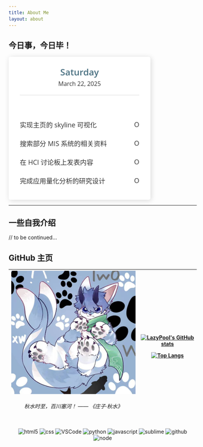 ```yaml
---
title: About Me
layout: about
---
```


## 今日事，今日毕！

<style>
.todo-list-li { padding: 10px 0 15px; margin: 0; text-align: left; width: 100%; font-size: 1.1rem; width: 100%; display: block; }
.todo-list-li.done { color: #ccc; text-decoration: line-through; }
.todo-list-li span::before { float: right; font-size: 1.1rem; content: "O"; }
.todo-list-li.done span::before { content: "✔"; }
</style>
<div style="display: flex; flex-direction: row; justify-item: center; justify-content: space-between;">
  <div style="color: #333; font-family: 'Open Sans', Helvetica, sans-serif;">
    <section style="background: #ffffff; padding: 10px 30px; border-radius: 5px; box-shadow: 2px 2px 14px rgba(0,0,0,0.15); width: 320px;">
      <header style="text-align: center; padding: 10px 0; border-bottom: 1px solid #ddd;">
        <h2 style="color: #497081; font-weight: 600; font-size: 1.5rem; margin: 4px auto; padding: 0;">
          Saturday
        </h2>
        <p style="padding: 0 0 5px; margin: 4px auto; font-size: 1.0rem;">
          March 22, 2025
        </p>
      </header>
      <ul style="list-style: none; padding: 0;">
        <li class="todo-list-li">实现主页的 skyline 可视化<span></span></li>
        <li class="todo-list-li">搜索部分 MIS 系统的相关资料<span></span></li>
        <li class="todo-list-li">在 HCI 讨论板上发表内容<span></span></li>
        <li class="todo-list-li">完成应用量化分析的研究设计<span></span></li>
      </ul>
    </section>
  </div>
  <div></div>
</div>

---

## 一些自我介绍

// to be continued...

## GitHub 主页

<table><thead><tr>
<th><div align="center"><img alt="photo" src="./pic2.png" width="500" title="me"><h6>秋水时至，百川塞河！ —— 《庄子·秋水》</h6></div></th>
<th><div align="center">
      
[![LazyPool's GitHub stats](https://github-readme-stats.vercel.app/api?username=lazypool&count_private=true&show_icons=true)](https://github.com/lazypool)

[![Top Langs](https://github-readme-stats.vercel.app/api/top-langs/?username=lazypool)](https://github.com/lazypool)
    
</div></th></tr></thead></table>

<div align="center">
  <img alt="html5" src="https://media.giphy.com/media/XAxylRMCdpbEWUAvr8/giphy.gif" width="100" title="html">
  <img alt="css" src="https://media.giphy.com/media/fsEaZldNC8A1PJ3mwp/giphy.gif" width="100" title="css">
  <img alt="VSCode" src="https://i.giphy.com/media/IdyAQJVN2kVPNUrojM/200.webp" width="100" title="vscode">
  <img alt="python" src="https://i.giphy.com/media/LMt9638dO8dftAjtco/200.webp" width="100" title="python">
  <img alt="javascript" src="https://media3.giphy.com/media/ln7z2eWriiQAllfVcn/200w.webp" width="100" title="javascript">
  <img alt="sublime" src="https://media.giphy.com/media/jnDKffgCfGYOp6cMTK/giphy.gif" width="100" title="sublime">
  <img alt="github" src="https://i.giphy.com/media/KzJkzjggfGN5Py6nkT/200.webp" width="100" title="github">
  <img alt="node" src="https://media.giphy.com/media/kdFc8fubgS31b8DsVu/giphy.gif" width="85" title="node">
</div>
